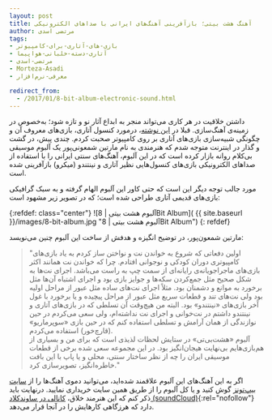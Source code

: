 ```yaml
---
layout: post
title: آهنگ هشت بیتی؛ بازآفرینی آهنگ‌های ایرانی با صداهای الکترونیکی
author: مرتضی اسدی
tags:
- بازی-های-آتاری-برای-کامپیوتر
- آتاری-دسته-خلبانی-هواپیما
- مرتضی-اسدی
- Morteza-Asadi
- معرفی-نرم‌افزار

redirect_from:
  - /2017/01/8-bit-album-electronic-sound.html
---
```


  

داشتن خلاقیت در هر کاری می‌تواند منجر به ابداع آثار نو و تازه شود؛ به‌خصوص در زمینه‌ی آهنگ‌سازی. قبلا در [این نوشته‌](http://asadiweb.ir/%d8%a8%d8%a7%d8%b2%db%8c%e2%80%8c%d9%87%d8%a7%db%8c-%d8%ae%d8%a7%d8%b7%d8%b1%d9%87%e2%80%8c%d8%a7%d9%86%da%af%db%8c%d8%b2-%d8%a2%d8%aa%d8%a7%d8%b1%db%8c-%db%b2%db%b6%db%b0%db%b0-%d9%88-%d8%a7%d8%ac/)، درمورد کنسول آتاری، بازی‌های معروف آن و چگونگی شبیه‌سازی بازی‌های آتاری بر روی کامپیوتر صحبت کردم. چندی پیش، در گشت و گذار در اینترنت متوجه شدم که هنرمندی به نام مارتین شمعونی‌پور یک آلبوم موسیقی بی‌کلام روانه بازار کرده است که در این آلبوم، آهنگ‌های سنتی ایرانی را با استفاده از صداهای الکترونیکی بازی‌های کنسول‌هایی نظیر آتاری و نینتندو (میکرو) بازآفرینی شده است.

مورد جالب توجه دیگر این است که حتی کاور این آلبوم الهام گرفته و به سبک گرافیکی بازی‌های قدیمی آتاری طراحی شده است؛ که در تصویر زیر مشهود است:  
  
{:refdef: class="center"}
![آلبوم هشت بیتی | 8Bit Album]( {{ site.baseurl }}/images/8-bit-album.jpg "آلبوم هشت بیتی | 8Bit Album")
{: refdef}

مارتین شمعون‌پور، در توضیح انگیزه و هدفش از ساخت این آلبوم چنین می‌نویسد:

  
> "اولین دفعاتی که شروع به خواندن نت و نواختن ساز کردم به یاد بازی‌های کامپیوتری دوران کودکی و نوجوانی افتادم. چرا که خواندن نت همانند اکثر بازی‌های ماجراجویانه‌ی رایانه‌ای از سمت چپ به راست می‌باشد. اجرای نت‌ها به شکل صحیح مثل جمع‌کردن سکه‌ها و جوایز بازی بود و اجرای اشتباه آن‌ها مثل برخورد به موانع و دشمنان بود. مثلاً اجرای نت‌های ساده مثل عبور از مراحل اولیه بود ولی نت‌های تند و قطعات سریع مثل عبور از مراحل پیچیده و یا برخورد با غول آخر بازی‌های «نینتندو» بود. البته من هیچ‌وقت آن تسلطی که در بازی‌های آتاری و نینتندو داشتم در نت‌خوانی و اجرای نت نداشته‌ام، ولی سعی می‌کردم در حین نوازندگی از همان آرامش و تسلطی استفاده کنم که در حین بازی «سوپرماریو» (قارچ‌خور) استفاده می‌کردم.  
> آلبوم «هشت‌بی‌تی» در ستایش لحظات لذیذی است که برای من و بسیاری از هم‌بازی‌هایم بی‌نهایت هیجان‌انگیز بود. در این مجموعه سعی شده برخی از قطعات موسیقی ایران را چه از نظر ساختار سنتی، محلی و یا پاپ با این بافت خاطره‌انگیز، تصویرسازی کرد."

اگر به این آهنگ‌های این آلبوم علاقمند شده‌اید، می‌توانید دموی آهنگ‌ها را از [سایت بیپ‌تونز](http://beeptunes.com/album/8429791) گوش کنید و یا کل آلبوم را از طریق همین سایت خریداری نمایید. درنهایت باید ذکر کنم که این هنرمند خلاق، [کانالی در ساوندکلاد (soundCloud)](https://soundcloud.com/martinshamoonpour){:rel="nofollow"} دارد که هرزگاهی کارهایش را در آنجا قرار می‌دهد.